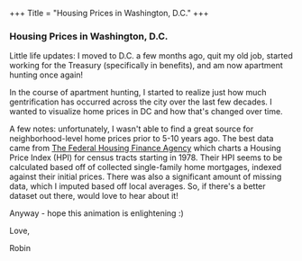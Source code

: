 +++
Title = "Housing Prices in Washington, D.C."
+++

### Housing Prices in Washington, D.C.

Little life updates: I moved to D.C. a few months ago, quit my old job, started working for the Treasury (specifically in benefits), and am now apartment hunting once again! 

In the course of apartment hunting, I started to realize just how much gentrification has occurred across the city over the last few decades. I wanted to visualize home prices in DC and how that's changed over time. 

A few notes: unfortunately, I wasn't able to find a great source for neighborhood-level home prices prior to 5-10 years ago. The best data came from [The Federal Housing Finance Agency](https://www.fhfa.gov/DataTools/Downloads/Pages/House-Price-Index-Datasets.aspx) which charts a Housing Price Index (HPI) for census tracts starting in 1978. Their HPI seems to be calculated based off of collected single-family home mortgages, indexed against their initial prices. There was also a significant amount of missing data, which I imputed based off local averages. So, if there's a better dataset out there, would love to hear about it!  

Anyway - hope this animation is enlightening :) 

Love,

Robin


<embed src="dc_housing_map.gif" width="500px" height="500px" />
<embed src="dc_housing_median.png" width="500px" height="400px" />




